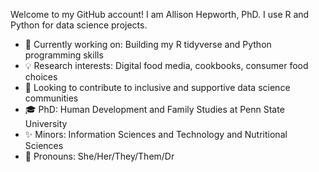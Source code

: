 Welcome to my GitHub account! I am Allison Hepworth, PhD. I use R and Python for data science projects.

-  :milky_way: Currently working on: Building my R tidyverse and Python programming skills
-  :bulb: Research interests: Digital food media, cookbooks, consumer food choices  
-  :seedling: Looking to contribute to inclusive and supportive data science communities 
-  :mortar_board: PhD: Human Development and Family Studies at Penn State University 
-  :sparkles: Minors: Information Sciences and Technology and Nutritional Sciences 
-  :hibiscus: Pronouns: She/Her/They/Them/Dr 
